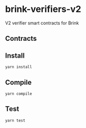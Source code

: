 # brink-verifiers-v2

V2 verifier smart contracts for Brink

## Contracts

## Install

`yarn install`

## Compile

`yarn compile`

## Test

`yarn test`